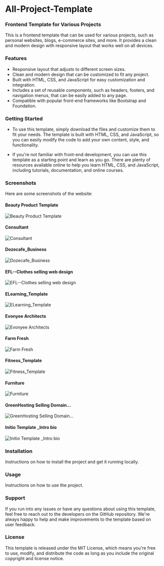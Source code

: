 # **All-Project-Template**

### **Frontend Template for Various Projects**
This is a frontend template that can be used for various projects, such as personal websites, blogs, e-commerce sites, and more. It provides a clean and modern design with responsive layout that works well on all devices.

### **Features**
* Responsive layout that adjusts to different screen sizes.
* Clean and modern design that can be customized to fit any project.
* Built with HTML, CSS, and JavaScript for easy customization and integration.
* Includes a set of reusable components, such as headers, footers, and navigation menus, that can be easily added to any page.
* Compatible with popular front-end frameworks like Bootstrap and Foundation.
### **Getting Started**
* To use this template, simply download the files and customize them to fit your needs. The template is built with HTML, CSS, and JavaScript, so you can easily modify the code to add your own content, style, and functionality.

* If you're not familiar with front-end development, you can use this template as a starting point and learn as you go. There are plenty of resources available online to help you learn HTML, CSS, and JavaScript, including tutorials, documentation, and online courses.

### **Screenshots**
Here are some screenshots of the website:
#### Beauty Product Template
![Beauty Product Template](https://github.com/sachin-dtu/All-Project-Template/blob/main/Beauty%20Product%20Template.jpg)
#### Consultant
![Consultant](https://github.com/sachin-dtu/All-Project-Template/blob/main/Cunsultant.jpg)
#### Dozecafe_Business
![Dozecafe_Business](https://github.com/sachin-dtu/All-Project-Template/blob/main/Dozecafe_Business%20.jpg)
#### EFL--Clothes selling web design
![EFL--Clothes selling web design](https://github.com/sachin-dtu/All-Project-Template/blob/main/EFL%20%20--%20Clothes%20selling%20web%20design.jpg)
#### ELearning_Template
![ELearning_Template](https://github.com/sachin-dtu/All-Project-Template/blob/main/ELearning_Template%20pic.jpg)
#### Evonyee Architects
![Evonyee Architects](https://github.com/sachin-dtu/All-Project-Template/blob/main/Evonyee%20Architect%20.jpg)
#### Farm Fresh
![Farm Fresh](https://github.com/sachin-dtu/All-Project-Template/blob/main/Farm%20Fresh.jpg)
#### Fitness_Template
![Fitness_Template](https://github.com/sachin-dtu/All-Project-Template/blob/main/Fitness_Template.jpg)
#### Furniture
![Furniture](https://github.com/sachin-dtu/All-Project-Template/blob/main/Furniture%20.jpg)
#### GreenHosting Selling Domain...
![GreenHosting Selling Domain...](https://github.com/sachin-dtu/All-Project-Template/blob/main/GreenHosting%20Selling%20Domain.jpg)
#### Initio Template _Intro bio
![Initio Template _Intro bio](https://github.com/sachin-dtu/All-Project-Template/blob/main/Initio%20Templates%20_Intro%20bio.jpg)

### **Installation**
Instructions on how to install the project and get it running locally.

### **Usage**
Instructions on how to use the project.

### **Support**
If you run into any issues or have any questions about using this template, feel free to reach out to the developers on the GitHub repository. We're always happy to help and make improvements to the template based on user feedback.

### **License**
This template is released under the MIT License, which means you're free to use, modify, and distribute the code as long as you include the original copyright and license notice.
